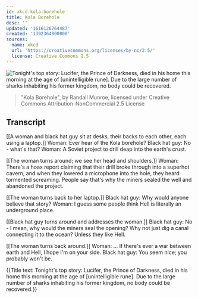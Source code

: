 ```yaml
---
id: xkcd.kola-borehole
title: Kola Borehole
desc: ''
updated: '1616126764487'
created: '1392364800000'
sources:
  name: xkcd
  url: 'https://creativecommons.org/licenses/by-nc/2.5/'
  license: Creative Commons 2.5
---
```

![Tonight's top story: Lucifer, the Prince of Darkness, died in his home this morning at the age of [unintelligible rune]. Due to the large number of sharks inhabiting his former kingdom, no body could be recovered.](https://imgs.xkcd.com/comics/kola_borehole.png)
> "Kola Borehole", by Randall Munroe, licensed under Creative Commons Attribution-NonCommercial 2.5 License

## Transcript
[[A woman and black hat guy sit at desks, their backs to each other, each using a laptop.]]
Woman: Ever hear of the Kola borehole? 
Black hat guy: No - what's that? 
Woman: A Soviet project to drill deap into the earth's crust. 

[[The woman turns around; we see her head and shoulders.]]
Woman: There's a hoax report claiming that their drill broke through into a superhot cavern, and when they lowered a microphone into the hole, they heard tormented screaming. People say that's why the miners sealed the well and abandoned the project.

[[The woman turns back to her laptop.]]
Black hat guy: Why would anyone believe that story? 
Woman: I guess some people think Hell is literally an underground place. 

[[Black hat guy turns around and addresses the woman.]]
Black hat guy: No - I mean, why would the miners seal the opening? Why not just dig a canal connecting it to the ocean? Unless they like Hell.

[[The woman turns back around.]]
Woman: ... If there's ever a war between earth and Hell, I hope I'm on your side. 
Black hat guy: You seem nice; you probably won't be. 

{{Title text: Tonight's top story: Lucifer, the Prince of Darkness, died in his home this morning at the age of [unintelligible rune]. Due to the large number of sharks inhabiting his former kingdom, no body could be recovered.}}
